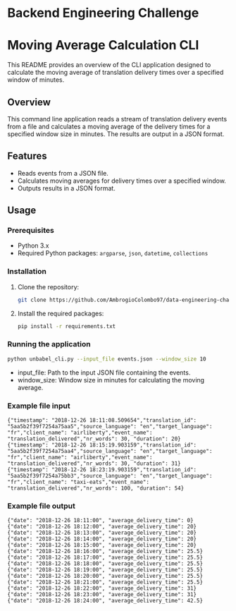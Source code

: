 # Backend Engineering Challenge

# Moving Average Calculation CLI

This README provides an overview of the CLI application designed to calculate the moving average of translation delivery times over a specified window of minutes.

## Overview

This command line application reads a stream of translation delivery events from a file and calculates a moving average of the delivery times for a specified window size in minutes. The results are output in a JSON format.

## Features

- Reads events from a JSON file.
- Calculates moving averages for delivery times over a specified window.
- Outputs results in a JSON format.

## Usage

### Prerequisites

- Python 3.x
- Required Python packages: `argparse`, `json`, `datetime`, `collections`

### Installation

1. Clone the repository:
   ```bash
   git clone https://github.com/AmbrogioColombo97/data-engineering-challenge.git
   ```
   
2. Install the required packages:
   ```bash
   pip install -r requirements.txt
   ```
   
### Running the application
   ```bash
   python unbabel_cli.py --input_file events.json --window_size 10
   ```
- input_file: Path to the input JSON file containing the events.
- window_size: Window size in minutes for calculating the moving average.   

### Example file input
    {"timestamp": "2018-12-26 18:11:08.509654","translation_id": "5aa5b2f39f7254a75aa5","source_language": "en","target_language": "fr","client_name": "airliberty","event_name": "translation_delivered","nr_words": 30, "duration": 20}
	{"timestamp": "2018-12-26 18:15:19.903159","translation_id": "5aa5b2f39f7254a75aa4","source_language": "en","target_language": "fr","client_name": "airliberty","event_name": "translation_delivered","nr_words": 30, "duration": 31}
	{"timestamp": "2018-12-26 18:23:19.903159","translation_id": "5aa5b2f39f7254a75bb3","source_language": "en","target_language": "fr","client_name": "taxi-eats","event_name": "translation_delivered","nr_words": 100, "duration": 54}

### Example file output
```
{"date": "2018-12-26 18:11:00", "average_delivery_time": 0}
{"date": "2018-12-26 18:12:00", "average_delivery_time": 20}
{"date": "2018-12-26 18:13:00", "average_delivery_time": 20}
{"date": "2018-12-26 18:14:00", "average_delivery_time": 20}
{"date": "2018-12-26 18:15:00", "average_delivery_time": 20}
{"date": "2018-12-26 18:16:00", "average_delivery_time": 25.5}
{"date": "2018-12-26 18:17:00", "average_delivery_time": 25.5}
{"date": "2018-12-26 18:18:00", "average_delivery_time": 25.5}
{"date": "2018-12-26 18:19:00", "average_delivery_time": 25.5}
{"date": "2018-12-26 18:20:00", "average_delivery_time": 25.5}
{"date": "2018-12-26 18:21:00", "average_delivery_time": 25.5}
{"date": "2018-12-26 18:22:00", "average_delivery_time": 31}
{"date": "2018-12-26 18:23:00", "average_delivery_time": 31}
{"date": "2018-12-26 18:24:00", "average_delivery_time": 42.5}
```